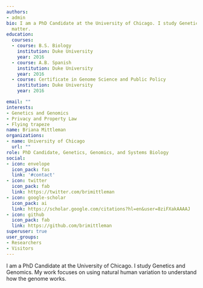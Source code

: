 ```yaml
---
authors:
- admin
bio: I am a PhD Candidate at the University of Chicago. I study Genetics and Genomics. My work focuses on using natural human variation to understand how the genome works. 
  matter.
education:
  courses:
  - course: B.S. Biology
    institution: Duke University
    year: 2016
  - course: A.B. Spanish
    institution: Duke University
    year: 2016
  - course: Certificate in Genome Science and Public Policy
    institution: Duke University
    year: 2016

email: ""
interests:
- Genetics and Genomics
- Privacy and Property Law 
- Flying trapeze
name: Briana Mittleman
organizations:
- name: University of Chicago
  url: ""
role: PhD Candidate, Genetics, Genomics, and Systems Biology
social:
- icon: envelope
  icon_pack: fas
  link: '#contact'
- icon: twitter
  icon_pack: fab
  link: https://twitter.com/brimittleman
- icon: google-scholar
  icon_pack: ai
  link: https://scholar.google.com/citations?hl=en&user=8ziFXakAAAAJ
- icon: github
  icon_pack: fab
  link: https://github.com/brimittleman
superuser: true
user_groups:
- Researchers
- Visitors
---
```


I am a PhD Candidate at the University of Chicago. I study Genetics and Genomics. My work focuses on using natural human variation to understand how the genome works. 